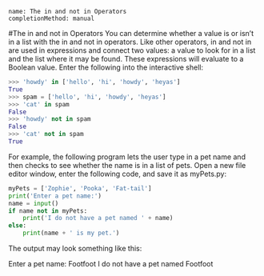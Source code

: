 ```ngMeta
name: The in and not in Operators
completionMethod: manual
```
#The in and not in Operators
You can determine whether a value is or isn’t in a list with the in and not in operators. Like other operators, in and not in are used in expressions and connect two values: a value to look for in a list and the list where it may be found. These expressions will evaluate to a Boolean value. Enter the following into the interactive shell:

```python
>>> 'howdy' in ['hello', 'hi', 'howdy', 'heyas']
True
>>> spam = ['hello', 'hi', 'howdy', 'heyas']
>>> 'cat' in spam
False
>>> 'howdy' not in spam
False
>>> 'cat' not in spam
True
```
For example, the following program lets the user type in a pet name and then checks to see whether the name is in a list of pets. Open a new file editor window, enter the following code, and save it as myPets.py:

```python
myPets = ['Zophie', 'Pooka', 'Fat-tail']
print('Enter a pet name:')
name = input()
if name not in myPets:
    print('I do not have a pet named ' + name)
else:
    print(name + ' is my pet.')
```
The output may look something like this:


Enter a pet name:
Footfoot
I do not have a pet named Footfoot